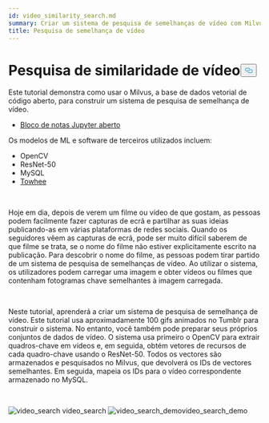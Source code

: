 ```yaml
---
id: video_similarity_search.md
summary: Criar um sistema de pesquisa de semelhanças de vídeo com Milvus.
title: Pesquisa de semelhança de vídeo
---
```

<h1 id="Video-Similarity-Search" class="common-anchor-header">Pesquisa de similaridade de vídeo<button data-href="#Video-Similarity-Search" class="anchor-icon" translate="no">
      <svg translate="no"
        aria-hidden="true"
        focusable="false"
        height="20"
        version="1.1"
        viewBox="0 0 16 16"
        width="16"
      >
        <path
          fill="#0092E4"
          fill-rule="evenodd"
          d="M4 9h1v1H4c-1.5 0-3-1.69-3-3.5S2.55 3 4 3h4c1.45 0 3 1.69 3 3.5 0 1.41-.91 2.72-2 3.25V8.59c.58-.45 1-1.27 1-2.09C10 5.22 8.98 4 8 4H4c-.98 0-2 1.22-2 2.5S3 9 4 9zm9-3h-1v1h1c1 0 2 1.22 2 2.5S13.98 12 13 12H9c-.98 0-2-1.22-2-2.5 0-.83.42-1.64 1-2.09V6.25c-1.09.53-2 1.84-2 3.25C6 11.31 7.55 13 9 13h4c1.45 0 3-1.69 3-3.5S14.5 6 13 6z"
        ></path>
      </svg>
    </button></h1><p>Este tutorial demonstra como usar o Milvus, a base de dados vetorial de código aberto, para construir um sistema de pesquisa de semelhança de vídeo.</p>
<ul>
<li><a href="https://github.com/towhee-io/examples/tree/main/video/reverse_video_search">Bloco de notas Jupyter aberto</a></li>
</ul>
<p>Os modelos de ML e software de terceiros utilizados incluem:</p>
<ul>
<li>OpenCV</li>
<li>ResNet-50</li>
<li>MySQL</li>
<li><a href="https://towhee.io/">Towhee</a></li>
</ul>
<p><br/></p>
<p>Hoje em dia, depois de verem um filme ou vídeo de que gostam, as pessoas podem facilmente fazer capturas de ecrã e partilhar as suas ideias publicando-as em várias plataformas de redes sociais. Quando os seguidores vêem as capturas de ecrã, pode ser muito difícil saberem de que filme se trata, se o nome do filme não estiver explicitamente escrito na publicação. Para descobrir o nome do filme, as pessoas podem tirar partido de um sistema de pesquisa de semelhanças de vídeo. Ao utilizar o sistema, os utilizadores podem carregar uma imagem e obter vídeos ou filmes que contenham fotogramas chave semelhantes à imagem carregada.</p>
<p><br/></p>
<p>Neste tutorial, aprenderá a criar um sistema de pesquisa de semelhança de vídeo. Este tutorial usa aproximadamente 100 gifs animados no Tumblr para construir o sistema. No entanto, você também pode preparar seus próprios conjuntos de dados de vídeo. O sistema usa primeiro o OpenCV para extrair quadros-chave em vídeos e, em seguida, obtém vetores de recursos de cada quadro-chave usando o ResNet-50. Todos os vectores são armazenados e pesquisados no Milvus, que devolverá os IDs de vectores semelhantes. Em seguida, mapeia os IDs para o vídeo correspondente armazenado no MySQL.</p>
<p><br/></p>
<p>
  
   <span class="img-wrapper"> <img translate="no" src="/docs/v2.4.x/assets/video_search.png" alt="video_search" class="doc-image" id="video_search" />
   </span> <span class="img-wrapper"> <span>video_search</span> </span> <span class="img-wrapper"> <img translate="no" src="/docs/v2.4.x/assets/video_search_demo.gif" alt="video_search_demo" class="doc-image" id="video_search_demo" /><span>video_search_demo</span> </span></p>

